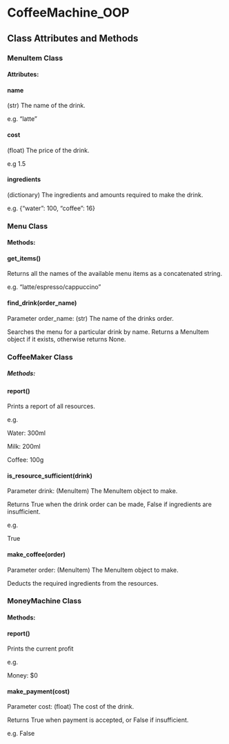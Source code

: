 # CoffeeMachine_OOP

## Class Attributes and Methods

### MenuItem Class

#### Attributes:

#### name

(str) The name of the drink.

e.g. “latte”

#### cost

(float) The price of the drink.

e.g 1.5

#### ingredients

(dictionary) The ingredients and amounts required to make the drink.

e.g. {“water”: 100, “coffee”: 16}

### Menu Class

#### Methods:

#### get_items()

Returns all the names of the available menu items as a concatenated string.

e.g. “latte/espresso/cappuccino”

#### find_drink(order_name)

Parameter order_name: (str) The name of the drinks order.

Searches the menu for a particular drink by name. Returns a MenuItem object if it exists, otherwise returns None.

### CoffeeMaker Class

##### Methods:

#### report()

Prints a report of all resources.

e.g.

Water: 300ml

Milk: 200ml

Coffee: 100g

#### is_resource_sufficient(drink)

Parameter drink: (MenuItem) The MenuItem object to make.

Returns True when the drink order can be made, False if ingredients are insufficient.

e.g.

True

#### make_coffee(order)

Parameter order: (MenuItem) The MenuItem object to make.

Deducts the required ingredients from the resources.

### MoneyMachine Class

#### Methods:

#### report()

Prints the current profit

e.g.

Money: $0

#### make_payment(cost)

Parameter cost: (float) The cost of the drink.

Returns True when payment is accepted, or False if insufficient.

e.g. False

